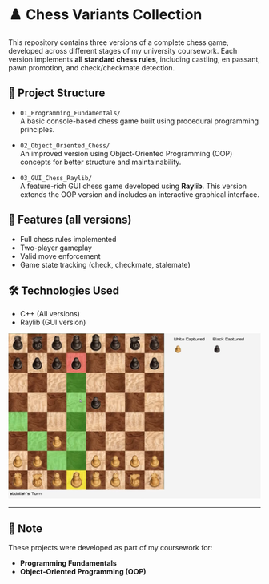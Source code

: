# ♟️ Chess Variants Collection

This repository contains three versions of a complete chess game, developed across different stages of my university coursework. Each version implements **all standard chess rules**, including castling, en passant, pawn promotion, and check/checkmate detection.

## 📁 Project Structure

- `01_Programming_Fundamentals/`  
  A basic console-based chess game built using procedural programming principles.

- `02_Object_Oriented_Chess/`  
  An improved version using Object-Oriented Programming (OOP) concepts for better structure and maintainability.

- `03_GUI_Chess_Raylib/`  
  A feature-rich GUI chess game developed using **Raylib**. This version extends the OOP version and includes an interactive graphical interface.

## 🎯 Features (all versions)
- Full chess rules implemented
- Two-player gameplay
- Valid move enforcement
- Game state tracking (check, checkmate, stalemate)

## 🛠 Technologies Used
- C++ (All versions)
- Raylib (GUI version)

![GUI Chess Screenshot](03_GUI_Chess_Raylib/screenshot/ss.png)


---

## 📌 Note
These projects were developed as part of my coursework for:
- **Programming Fundamentals**
- **Object-Oriented Programming (OOP)**

